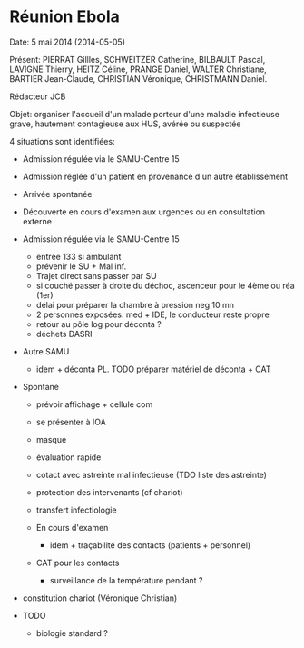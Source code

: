 Réunion Ebola
==============

Date: 5 mai 2014 (2014-05-05)

Présent: PIERRAT Gillles, SCHWEITZER Catherine, BILBAULT Pascal, LAVIGNE Thierry, HEITZ Céline, PRANGE Daniel, WALTER Christiane, BARTIER Jean-Claude, CHRISTIAN Véronique, CHRISTMANN Daniel.

Rédacteur JCB

Objet: organiser l'accueil d'un malade porteur d'une maladie infectieuse grave, hautement contagieuse aux HUS, avérée ou suspectée

4 situations sont identifiées:
- Admission régulée via le SAMU-Centre 15
- Admission réglée d'un patient en provenance d'un autre établissement
- Arrivée spontanée
- Découverte en cours d'examen aux urgences ou en consultation externe

- Admission régulée via le SAMU-Centre 15
    - entrée 133 si ambulant
    - prévenir le SU + Mal inf.
    - Trajet direct sans passer par SU
    - si couché passer à droite du déchoc, ascenceur pour le 4ème ou réa (1er)
    - délai pour préparer la chambre à pression neg 10 mn
    - 2 personnes exposées: med + IDE, le conducteur reste propre
    - retour au pôle log pour déconta ?
    - déchets DASRI
    
- Autre SAMU
    - idem + déconta PL. TODO préparer matériel de déconta + CAT
    
- Spontané
    - prévoir affichage + cellule com
    - se présenter à IOA
    - masque
    - évaluation rapide
    - cotact avec astreinte mal infectieuse (TDO liste des astreinte)
    - protection des intervenants (cf chariot)
    - transfert infectiologie
    
  - En cours d'examen
    - idem + traçabilité des contacts (patients + personnel)
    
  - CAT pour les contacts
    - surveillance de la température pendant ?
    
 - constitution chariot (Véronique Christian)
 
 - TODO
    - biologie standard ?
